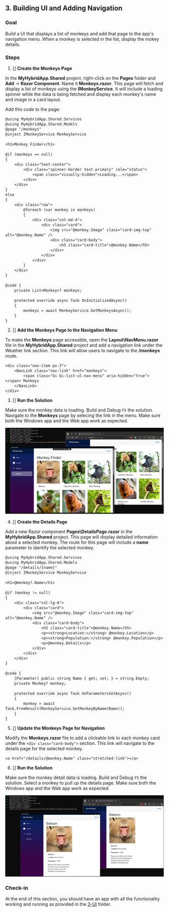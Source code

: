 ## 3. Building UI and Adding Navigation

### Goal
Build a UI that displays a list of monkeys and add that page to the app's navigation menu. When a monkey is selected in the list, display the mokey details. 

### Steps
1. [] **Create the Monkeys Page**

 In the **MyHybridApp.Shared** project, right-click on the **Pages** folder and **Add** -> **Razor Component**. Name it **Monkeys.razor**. This page will fetch and display a list of monkeys using the **IMonkeyService**. It will include a loading spinner while the data is being fetched and display each monkey's name and image in a card layout. 
 
 Add this code to the page:

```razor
@using MyHybridApp.Shared.Services
@using MyHybridApp.Shared.Models
@page "/monkeys"
@inject IMonkeyService MonkeyService

<h1>Monkey Finder</h1>

@if (monkeys == null)
{
    <div class="text-center">
        <div class="spinner-border text-primary" role="status">
            <span class="visually-hidden">Loading...</span>
        </div>
    </div>
}
else
{
    <div class="row">
        @foreach (var monkey in monkeys)
        {
            <div class="col-md-4">
                <div class="card">
                    <img src="@monkey.Image" class="card-img-top" alt="@monkey.Name" />
                    <div class="card-body">
                        <h5 class="card-title">@monkey.Name</h5>
                    </div>
                </div>
            </div>
        }
    </div>
}

@code {
    private List<Monkey>? monkeys;

    protected override async Task OnInitializedAsync()
    {
        monkeys = await MonkeyService.GetMonkeysAsync();
    }
}
```

2. [] **Add the Monkeys Page to the Navigation Menu**

To make the **Monkeys** page accessible, open the **Layout\NavMenu.razor** file in the **MyHybridApp.Shared** project and add a navigation link under the Weather link section. This link will allow users to navigate to the **/monkeys** route.

```razor
<div class="nav-item px-3">
    <NavLink class="nav-link" href="monkeys">
        <span class="bi bi-list-ul-nav-menu" aria-hidden="true"></span> Monkeys
    </NavLink>
</div>
```

3. [] **Run the Solution**

Make sure the monkey data is loading. Build and Debug `F5` the solution. Navigate to the **Monkeys** page by selecing the link in the menu. Make sure both the Windows app and the Web app work as expected. 

![](./../images/MonkeyPage.jpg)

4. [] **Create the Details Page**

Add a new Razor component **Pages\DetailsPage.razor** in the **MyHybridApp.Shared** project. This page will display detailed information about a selected monkey. The route for this page will include a **name** parameter to identify the selected monkey.

```razor
@using MyHybridApp.Shared.Services
@using MyHybridApp.Shared.Models
@page "/details/{name}"
@inject IMonkeyService MonkeyService

<h1>@monkey?.Name</h1>

@if (monkey != null)
{
    <div class="col-lg-6">
        <div class="card">
            <img src="@monkey.Image" class="card-img-top" alt="@monkey.Name" />
            <div class="card-body">
                <h5 class="card-title">@monkey.Name</h5>
                <p><strong>Location:</strong> @monkey.Location</p>
                <p><strong>Population:</strong> @monkey.Population</p>
                <p>@monkey.Details</p>
            </div>
        </div>
    </div>
}

@code {
    [Parameter] public string Name { get; set; } = string.Empty;
    private Monkey? monkey;

    protected override async Task OnParametersSetAsync()
    {
        monkey = await Task.FromResult(MonkeyService.GetMonkeyByName(Name));
    }
}
```

5. [] **Update the Monkeys Page for Navigation**

Modify the **Monkeys.razor** file to add a clickable link to each monkey card under the `<div class="card-body">` section. This link will navigate to the details page for the selected monkey.

```razor
<a href="/details/@monkey.Name" class="stretched-link"></a>
```

6. [] **Run the Solution**

Make sure the monkey detail data is loading. Build and Debug `F5` the solution. Select a monkey to pull up the details page. Make sure both the Windows app and the Web app work as expected. 

![](./../images/MonkeyDetails.jpg)

### Check-in

At the end of this section, you should have an app with all the functionality working and running as provided in the [3-UI](../3-UI/) folder.
